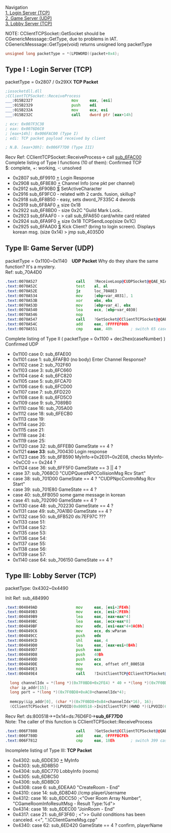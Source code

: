Navigation<br />
<a href="https://github.com/umehkg/spgame/blob/master/comments/recvPacket.md#type-i--login-server-tcp">1. Login Server (TCP)</a> <br />
<a href="https://github.com/umehkg/spgame/blob/master/comments/recvPacket.md#type-ii-game-server-udp">2. Game Server (UDP)<br />
<a href="https://github.com/umehkg/spgame/blob/master/comments/recvPacket.md#type-iii-lobby-server-tcp"> 3. Lobby Server (TCP) </a><br />

NOTE: CClientTCPSocket::GetSocket should be CGenericMesssage::GetType, due to problems in IAT.
CGenericMesssage::GetType(void) returns unsigned long packetType
```C++
unsigned long packetType = *(LPDWORD)(packet+0x4);
```
Type I : Login Server (TCP)
------
packetType = 0x2807 / 0x29XX **TCP Packet** <br />
```asm
;iosocketdll.dll
;CClientTCPSocket::ReceiveProcess
___:015B2327                 mov     eax, [esi]
___:015B2329                 push    edi
___:015B232A                 mov     ecx, esi
___:015B232C                 call    dword ptr [eax+14h]

; ecx: 0x007F3C38
; eax: 0x0076D6C0
; [eax+14h]: 0x006FAC00 (Type I)
; edi: TCP packet payload received by client

; N.B. [eax+30h]: 0x006F77D0 (Type III)
```
Recv Ref: CClientTCPSocket::ReceiveProcess-> call <a href="https://github.com/umehkg/spgame/blob/master/src/sp/2FAC00_RecvPacket.cpp">sub_6FAC00</a> <br />
Complete listing of Type I functions (10 of them): Confirmed TCP <br />
$: complete, +: working, -: unsolved
- 0x2807 sub_6F9910 <a href="https://github.com/umehkg/spgame/blob/master/comments/packetType/0x2807.txt">+</a> Login Response
- 0x2908 sub_6F8E80 <a href="https://github.com/umehkg/spgame/blob/master/comments/packetType/0x2908.txt">+</a> Channel Info (one pkt per channel)
- 0x2912 sub_6F90B0 <a href="https://github.com/umehkg/spgame/blob/master/comments/packetType/0x2912.txt">$</a> SetActiveCharacter
- 0x2916 sub_6F9FC0 - related with 2 cards. fusion, skillup?
- 0x2918 sub_6F8B50 - easy, sets dword_7F335C 4 dwords
- 0x2919 sub_6F8AF0 <a href="https://github.com/umehkg/spgame/blob/master/comments/packetType/0x2919.txt">+</a> size 0x18
- 0x2922 sub_6F8BD0 - size 0x2C "Guild Mark Lock..
- 0x2923 sub_6FAAF0 - > call sub_6FA650 card/white card related
- 0x2924 sub_6FA9F0 <a href="https://github.com/umehkg/spgame/blob/master/comments/packetType/0x2924.txt">+</a> size 0x18 TCPSendLoop(size 0x1C)
- 0x2925 sub_6FAAD0 <a href="https://github.com/umehkg/spgame/blob/master/comments/packetType/0x2925.txt">$</a> Kick Client? (bring to login screen). Displays korean msg. (size 0x14) > jmp sub_4035D0

Type II: Game Server (UDP)
--------
packetType = 0x1100~0x1140　**UDP Packet** Why do they share the same function? It's a mystery.<br />
Ref: sub_70A4D0<br />
```asm
.text:0070A527                 call    ?ReceiveLoop@CUDPSocket@@QAE_NIAAVCGenericRcvMsg@@@Z ; CUDPSocket::ReceiveLoop(uint,CGenericRcvMsg &)
.text:0070A52C                 test    al, al
.text:0070A52E                 jz      loc_70A8E3
.text:0070A534                 mov     [ebp+var_4031], 1
.text:0070A53B                 xor     ebx, ebx
.text:0070A53D                 mov     [ebp+var_4], ebx
.text:0070A540                 lea     ecx, [ebp+var_4030]
.text:0070A546                 nop
.text:0070A547                 call    ?GetSocket@CClientTCPSocket@@QAEIXZ ; CClientTCPSocket::GetSocket(void)
.text:0070A54C                 add     eax, 0FFFFEF00h
.text:0070A551                 cmp     eax, 40h        ; switch 65 cases
```
Complete listing of Type II ( packetType = 0x1100 + dec2hex(caseNumber) ) Confirmed UDP
- 0x1100 case 0: sub_6FAE00
- 0x1101 case 1: sub_6FAFB0 (no body) Enter Channel Response?
- 0x1102 case 2: sub_702F60
- 0x1103 case 3: sub_6FC660
- 0x1104 case 4: sub_6FC820
- 0x1105 case 5: sub_6FCA70
- 0x1106 case 6: sub_6FCD00
- 0x1107 case 7: sub_6FD220
- 0x1108 case 8: sub_6FD5C0
- 0x1109 case 9: sub_7089B0
- 0x1110 case 16: sub_705A00
- 0x1112 case 18: sub_6FECB0
- 0x1113 case 19:
- 0x1114 case 20:
- 0x1115 case 21:
- 0x1118 case 24:
- 0x1119 case 25:
- 0x1120 case 32: sub_6FFEB0 GameState == 4 ? 
- 0x1121 **case 33**: sub_700430 Login response
- 0x1123 case 35: sub_6FB590 MyInfo->0x2E01~0x2E08, checks MyInfo->0xCC0 == 0x244 ?
- 0x1124 case 36: sub_6FF5F0 GameState == 3 || 4 ?
- case 37: sub_7068C0 "CUDPQuestNPCCollisionMsg Rcv Start"
- case 38: sub_701D00 GameState == 4 ? "CUDPNpcControlMsg Rcv Start"
- case 39: sub_701E80 GameState == 4 ?
- case 40: sub_6FB050 some game message in korean
- case 41: sub_702090 GameState == 4 ?
- 0x1130 case 48: sub_702230 GameState == 4 ?
- 0x1131 case 49: sub_70A1B0 GameState == 4 ?
- 0x1132 case 50: sub_6FB520 ds:7EF97C ???
- 0x1133 case 51:
- 0x1134 case 52:
- 0x1135 case 53:
- 0x1136 case 54:
- 0x1137 case 55:
- 0x1138 case 56:
- 0x1139 case 57:
- 0x1140 case 64: sub_706150 GameState == 4 ?

Type III: Lobby Server (TCP)
-----------
packetType: 0x4302~0x4490<br />

Init Ref: sub_484990 <br />
```asm
.text:004849AD                 mov     eax, [esi+2FE4h]
.text:004849B3                 mov     ecx, [esi+2FE8h]
.text:004849B9                 lea     eax, [eax+eax*4]
.text:004849BC                 lea     eax, [ecx+eax*8]
.text:004849BF                 mov     edx, [esi+eax*4+0AC0h]
.text:004849C6                 mov     ecx, ds:wParam
.text:004849CC                 push    edx
.text:004849CD                 shl     eax, 4
.text:004849D0                 lea     eax, [eax+esi+0B4h]
.text:004849D7                 push    eax
.text:004849D8                 push    40Bh
.text:004849DD                 push    ecx
.text:004849DE                 mov     ecx, offset off_800518
.text:004849E3                 nop
.text:004849E4                 call    ?InitClientTCP@CClientTCPSocket@@QAE_NPAUHWND__@@IPADH@Z ; CClientTCPSocket::InitClientTCP(HWND pWnd*,uint wMsg,char * ip_addr, int port)
```
```C++
  long channelIdx = *(long *)(0x7F0BD8+0x2FE4) * 40 + *(long *)(0x7F0BD8+0x2FE8);
  char ip_addr[15];
  long port = *(long *)(0x7F0BD8+0xAC0+channelIdx*4);
  
  memcpy(&ip_addr[0], (char *)(0x7F0BD8+0xB4+channelIdx*16), 16);
  (CClientTCPSocket *)(LPVOID)0x800518->InitClientTCP((HWND *)(LPVOID)0x800518, 1035, ip_addr, port);
```
Recv Ref: ds:800518->+0x14=ds:76D6F0->**sub_6F77D0**<br />
Note: The caller of this function is CClientTCPSocket::ReceiveProcess<br />
```asm
.text:006F7808                 call    ?GetSocket@CClientTCPSocket@@QAEIXZ ; CClientTCPSocket::GetSocket(void)
.text:006F780D                 add     eax, 0FFFFBCFEh
.text:006F7812                 cmp     eax, 18Eh       ; switch 399 cases
```
Incomplete listing of Type III: **TCP Packet** <br />
- 0x4302: sub_6DDE30 <a href="https://github.com/umehkg/spgame/blob/master/comments/packetType/0x4302.txt">+</a> MyInfo
- 0x4303: sub_6D8B50
- 0x4304: sub_6DC770 LobbyInfo (rooms)
- 0x4305: sub_6D8C50
- 0x4306: sub_6D8BC0
- 0x4308: case 6: sub_6DEAA0 "CreateRoom - End"
- 0x4310: case 14: sub_6D8D40 //cmp playerUsername
- 0x4312: case 16: sub_6DCC50 ;<"Over Room Array Number", "CGameRoomInfoResultMsg - Result Type:%d">
- 0x4314: case 18: sub_6DEC00 "JoinRoom - End"
- 0x4317: case 21: sub_6F3F60 ; <">> Guild conditions has been canceled. <<", ".\CClientGameMsg.cpp"
- 0x4340: case 62: sub_6ED420 GameState == 4 ? confirm, playerName
